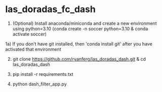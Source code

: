 # las_doradas_fc_dash

1) (Optional) Install anaconda/miniconda and create a new environment using python=3.10 (conda create -n soccer python=3.10 & conda activate soccer)

1a) If you don't have git installed, then 'conda install git' after you have activated that environment

2) git clone https://github.com/ryanferg/las_doradas_dash.git & cd las_doradas_dash

3) pip install -r requirements.txt

4) python dash_filter_app.py
